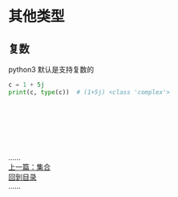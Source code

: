 # 其他类型

## 复数

python3 默认是支持复数的

```python
c = 1 + 5j
print(c, type(c))  # (1+5j) <class 'complex'>
```

<br />
<br />
<br />
<br />
<br />

......     
[上一篇：集合](set.md)      
[回到目录](../Readme.md)    
......   


